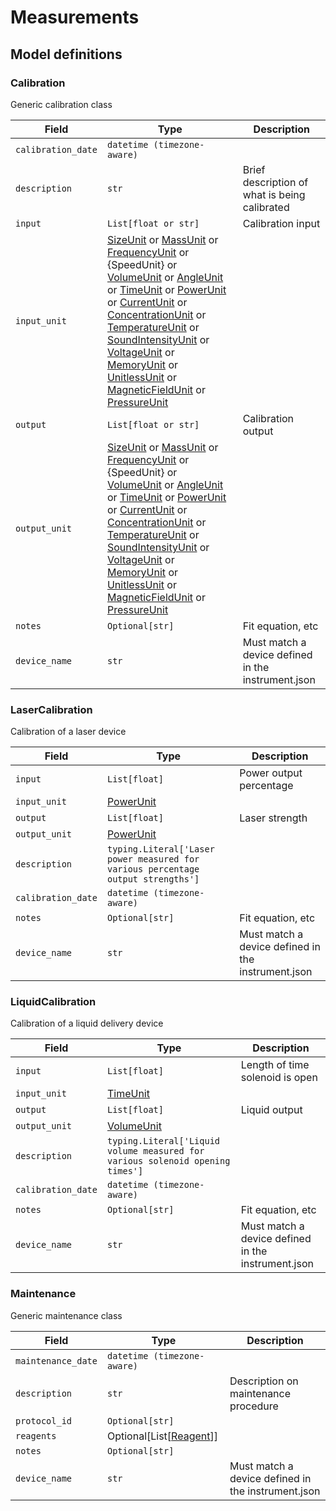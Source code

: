# Measurements

## Model definitions

### Calibration

Generic calibration class

| Field | Type | Description |
|-------|------|-------------|
| `calibration_date` | `datetime (timezone-aware)` |  |
| `description` | `str` | Brief description of what is being calibrated |
| `input` | `List[float or str]` | Calibration input |
| `input_unit` | [SizeUnit](aind_data_schema_models/units.md#sizeunit) or [MassUnit](aind_data_schema_models/units.md#massunit) or [FrequencyUnit](aind_data_schema_models/units.md#frequencyunit) or {SpeedUnit} or [VolumeUnit](aind_data_schema_models/units.md#volumeunit) or [AngleUnit](aind_data_schema_models/units.md#angleunit) or [TimeUnit](aind_data_schema_models/units.md#timeunit) or [PowerUnit](aind_data_schema_models/units.md#powerunit) or [CurrentUnit](aind_data_schema_models/units.md#currentunit) or [ConcentrationUnit](aind_data_schema_models/units.md#concentrationunit) or [TemperatureUnit](aind_data_schema_models/units.md#temperatureunit) or [SoundIntensityUnit](aind_data_schema_models/units.md#soundintensityunit) or [VoltageUnit](aind_data_schema_models/units.md#voltageunit) or [MemoryUnit](aind_data_schema_models/units.md#memoryunit) or [UnitlessUnit](aind_data_schema_models/units.md#unitlessunit) or [MagneticFieldUnit](aind_data_schema_models/units.md#magneticfieldunit) or [PressureUnit](aind_data_schema_models/units.md#pressureunit) |  |
| `output` | `List[float or str]` | Calibration output |
| `output_unit` | [SizeUnit](aind_data_schema_models/units.md#sizeunit) or [MassUnit](aind_data_schema_models/units.md#massunit) or [FrequencyUnit](aind_data_schema_models/units.md#frequencyunit) or {SpeedUnit} or [VolumeUnit](aind_data_schema_models/units.md#volumeunit) or [AngleUnit](aind_data_schema_models/units.md#angleunit) or [TimeUnit](aind_data_schema_models/units.md#timeunit) or [PowerUnit](aind_data_schema_models/units.md#powerunit) or [CurrentUnit](aind_data_schema_models/units.md#currentunit) or [ConcentrationUnit](aind_data_schema_models/units.md#concentrationunit) or [TemperatureUnit](aind_data_schema_models/units.md#temperatureunit) or [SoundIntensityUnit](aind_data_schema_models/units.md#soundintensityunit) or [VoltageUnit](aind_data_schema_models/units.md#voltageunit) or [MemoryUnit](aind_data_schema_models/units.md#memoryunit) or [UnitlessUnit](aind_data_schema_models/units.md#unitlessunit) or [MagneticFieldUnit](aind_data_schema_models/units.md#magneticfieldunit) or [PressureUnit](aind_data_schema_models/units.md#pressureunit) |  |
| `notes` | `Optional[str]` | Fit equation, etc |
| `device_name` | `str` | Must match a device defined in the instrument.json |


### LaserCalibration

Calibration of a laser device

| Field | Type | Description |
|-------|------|-------------|
| `input` | `List[float]` | Power output percentage |
| `input_unit` | [PowerUnit](aind_data_schema_models/units.md#powerunit) |  |
| `output` | `List[float]` | Laser strength |
| `output_unit` | [PowerUnit](aind_data_schema_models/units.md#powerunit) |  |
| `description` | `typing.Literal['Laser power measured for various percentage output strengths']` |  |
| `calibration_date` | `datetime (timezone-aware)` |  |
| `notes` | `Optional[str]` | Fit equation, etc |
| `device_name` | `str` | Must match a device defined in the instrument.json |


### LiquidCalibration

Calibration of a liquid delivery device

| Field | Type | Description |
|-------|------|-------------|
| `input` | `List[float]` | Length of time solenoid is open |
| `input_unit` | [TimeUnit](aind_data_schema_models/units.md#timeunit) |  |
| `output` | `List[float]` | Liquid output |
| `output_unit` | [VolumeUnit](aind_data_schema_models/units.md#volumeunit) |  |
| `description` | `typing.Literal['Liquid volume measured for various solenoid opening times']` |  |
| `calibration_date` | `datetime (timezone-aware)` |  |
| `notes` | `Optional[str]` | Fit equation, etc |
| `device_name` | `str` | Must match a device defined in the instrument.json |


### Maintenance

Generic maintenance class

| Field | Type | Description |
|-------|------|-------------|
| `maintenance_date` | `datetime (timezone-aware)` |  |
| `description` | `str` | Description on maintenance procedure |
| `protocol_id` | `Optional[str]` |  |
| `reagents` | Optional[List[[Reagent](reagent.md#reagent)]] |  |
| `notes` | `Optional[str]` |  |
| `device_name` | `str` | Must match a device defined in the instrument.json |


